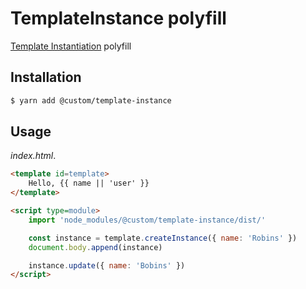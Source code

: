 # TemplateInstance polyfill

[Template Instantiation](https://github.com/w3c/webcomponents/blob/gh-pages/proposals/Template-Instantiation.md) polyfill

## Installation

```sh
$ yarn add @custom/template-instance
```

## Usage

_index.html_.

```html
<template id=template>
    Hello, {{ name || 'user' }}
</template>

<script type=module>
    import 'node_modules/@custom/template-instance/dist/'

    const instance = template.createInstance({ name: 'Robins' })
    document.body.append(instance) 

    instance.update({ name: 'Bobins' })
</script>
```

